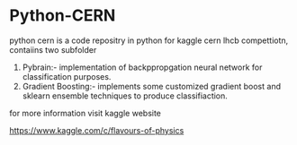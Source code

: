 # Python-CERN
python cern is a code repositry in python for kaggle cern lhcb compettiotn, contaiins two subfolder

1. Pybrain:- implementation of backppropgation neural network for classification purposes.
2. Gradient Boosting:- implements some customized gradient boost and sklearn ensemble techniques to produce classifiaction.

for more information visit kaggle website

https://www.kaggle.com/c/flavours-of-physics
